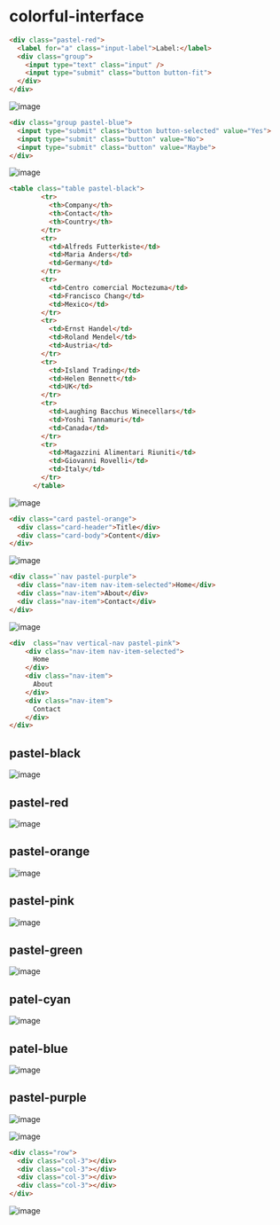 # colorful-interface


```html
<div class="pastel-red">
  <label for="a" class="input-label">Label:</label>
  <div class="group">
    <input type="text" class="input" />
    <input type="submit" class="button button-fit">
  </div>
</div>
```
![image](https://user-images.githubusercontent.com/66787043/171952151-c6aed7e4-3b83-4c28-a66e-3af0b25c8fd4.png)

```html
<div class="group pastel-blue">
  <input type="submit" class="button button-selected" value="Yes">
  <input type="submit" class="button" value="No">
  <input type="submit" class="button" value="Maybe">
</div>
```
![image](https://user-images.githubusercontent.com/66787043/171952428-0f8013fb-8217-4b6d-bb40-c27b9d4d0282.png)
```html
<table class="table pastel-black">
        <tr>
          <th>Company</th>
          <th>Contact</th>
          <th>Country</th>
        </tr>
        <tr>
          <td>Alfreds Futterkiste</td>
          <td>Maria Anders</td>
          <td>Germany</td>
        </tr>
        <tr>
          <td>Centro comercial Moctezuma</td>
          <td>Francisco Chang</td>
          <td>Mexico</td>
        </tr>
        <tr>
          <td>Ernst Handel</td>
          <td>Roland Mendel</td>
          <td>Austria</td>
        </tr>
        <tr>
          <td>Island Trading</td>
          <td>Helen Bennett</td>
          <td>UK</td>
        </tr>
        <tr>
          <td>Laughing Bacchus Winecellars</td>
          <td>Yoshi Tannamuri</td>
          <td>Canada</td>
        </tr>
        <tr>
          <td>Magazzini Alimentari Riuniti</td>
          <td>Giovanni Rovelli</td>
          <td>Italy</td>
        </tr>
      </table>
```
![image](https://user-images.githubusercontent.com/66787043/171952521-6ae97088-d003-40d2-a115-257d1995cc54.png)
```html
<div class="card pastel-orange">
  <div class="card-header">Title</div>
  <div class="card-body">Content</div>
</div>
```
![image](https://user-images.githubusercontent.com/66787043/171952722-040eaa48-b4d3-4028-8220-4e3a751a3f3b.png)
```html
<div class="`nav pastel-purple">
  <div class="nav-item nav-item-selected">Home</div>
  <div class="nav-item">About</div>
  <div class="nav-item">Contact</div>
</div>
```
![image](https://user-images.githubusercontent.com/66787043/171952861-288bfb62-e68a-4ba3-b712-caa986b1b549.png)
```html
<div  class="nav vertical-nav pastel-pink">
    <div class="nav-item nav-item-selected">
      Home
    </div>
    <div class="nav-item">
      About
    </div>
    <div class="nav-item">
      Contact
    </div>
</div>
```
## pastel-black
![image](https://user-images.githubusercontent.com/66787043/171999155-6be384dd-8583-4ec2-9771-e58b04283ac1.png)
## pastel-red
![image](https://user-images.githubusercontent.com/66787043/171999166-05304858-88ff-4832-be2c-dc53072c5641.png)
## pastel-orange
![image](https://user-images.githubusercontent.com/66787043/171999175-d1d8c7be-2640-4d68-ae74-ccb30f5272a1.png)
## pastel-pink
![image](https://user-images.githubusercontent.com/66787043/171999188-3164338c-eca0-4e5a-b7be-a56778093223.png)
## pastel-green
![image](https://user-images.githubusercontent.com/66787043/171999245-d44991aa-af87-469f-8da0-647145407425.png)
## patel-cyan
![image](https://user-images.githubusercontent.com/66787043/171999196-1d602f5f-25a2-42f6-af36-c2fab0b5715f.png)
## patel-blue
![image](https://user-images.githubusercontent.com/66787043/171999201-662b9dcb-30f1-4e5c-a482-54c2f1407fec.png)
## pastel-purple
![image](https://user-images.githubusercontent.com/66787043/171999218-f02a4429-a098-4a20-90b5-58728cba3c67.png)

![image](https://user-images.githubusercontent.com/66787043/171953015-b1bf05cf-5e43-4b29-bb17-393525357cba.png)
```html
<div class="row">
  <div class="col-3"></div>
  <div class="col-3"></div>
  <div class="col-3"></div>
  <div class="col-3"></div>
</div>
```
![image](https://user-images.githubusercontent.com/66787043/171952179-a3e878d0-223e-4398-85f1-3ac10b27e61a.png)
